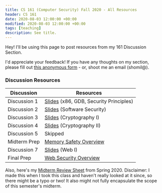 ```yaml
---
title: CS 161 (Computer Security) Fall 2020 - All Resources 
header: CS 161
date: 2020-08-03 12:00:00 +00:00
modified: 2020-08-03 12:00:00 +00:00
tags: [teaching]
description: See title.
---
```


Hey! I'll be using this page to post resources from my 161 Discussion Section.

I'd appreciate your feedback! If you have any thoughts on my section, please fill out [this anonymous form](https://airtable.com/shr762qgTwjZPiTtE) - or, shoot me an email (shomil@).

### Discussion Resources

| Discussion   | Resources                                                    |
| ------------ | ------------------------------------------------------------ |
| Discussion 1 | [Slides](https://docs.google.com/presentation/d/1OYOOFLmgXjXrM3-hR5VxG2D32jqkwp_sRg6lz16gyOs/edit?usp=sharing) (x86, GDB, Security Principles) |
| Discussion 2 | [Slides](https://docs.google.com/presentation/d/1SqSnj4xS8q_uxFkACQgmYOJNNlfxlyNQakyE4560qKc/edit#slide=id.g8209333073_0_206) (Software Security) |
| Discussion 3 | [Slides](https://docs.google.com/presentation/d/1v7SVzHOfGTwbflBaG9GUGNgCo4ICk53r2aUEZEz43g8/edit#slide=id.g5494e9ae68f8f5ff_0) (Cryptography I) |
| Discussion 4 | [Slides](https://docs.google.com/presentation/d/1lPI0fxq80SKtJSLqMHB-DoEjpEyF6mTqO6u5X0TbH0U/edit?usp=sharing) (Cryptography II) |
| Discussion 5 | Skipped                                                      |
| Midterm Prep | [Memory Safety Overview](https://docs.google.com/presentation/d/1xO4ZkrH6nINjYx983gelKa0bqE3yGmWP0XZPBkv1wD0/edit) |
| Discussion 7 | [Slides](https://docs.google.com/presentation/d/1fvKVqIS-WW7HWYzLFtCJb29woEX5ME9sX2qHLUQSzU0/edit#slide=id.ga392e0669f_0_340) (Web I) |
| Final Prep   | [Web Security Overview](https://docs.google.com/presentation/d/12-SmMoqB8ZtjGfmDaPv2fn7WPkFezme4Ifk7vHMFV-k/edit#slide=id.g9024c405af_0_160) |

Also, here's my [Midterm Review Sheet](https://shomil.me/assets/pdf/161/mt_review.pdf) from Spring 2020. Disclaimer: I made this when I took this class and haven't really looked at it since, so there might be a typo or two! It also might not fully encapsulate the scope of this semester's midterm.

